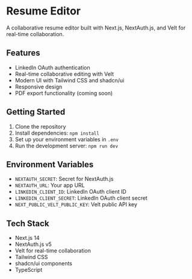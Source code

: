 # Resume Editor

A collaborative resume editor built with Next.js, NextAuth.js, and Velt for real-time collaboration.

## Features

- LinkedIn OAuth authentication
- Real-time collaborative editing with Velt
- Modern UI with Tailwind CSS and shadcn/ui
- Responsive design
- PDF export functionality (coming soon)

## Getting Started

1. Clone the repository
2. Install dependencies: `npm install`
3. Set up your environment variables in `.env`
4. Run the development server: `npm run dev`

## Environment Variables

- `NEXTAUTH_SECRET`: Secret for NextAuth.js
- `NEXTAUTH_URL`: Your app URL
- `LINKEDIN_CLIENT_ID`: LinkedIn OAuth client ID
- `LINKEDIN_CLIENT_SECRET`: LinkedIn OAuth client secret
- `NEXT_PUBLIC_VELT_PUBLIC_KEY`: Velt public API key

## Tech Stack

- Next.js 14
- NextAuth.js v5
- Velt for real-time collaboration
- Tailwind CSS
- shadcn/ui components
- TypeScript
